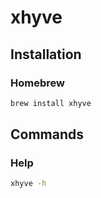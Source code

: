 # xhyve

## Installation

### Homebrew

```sh
brew install xhyve
```

## Commands

### Help

```sh
xhyve -h
```
